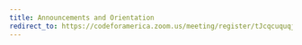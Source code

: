 ```yaml
---
title: Announcements and Orientation
redirect_to: https://codeforamerica.zoom.us/meeting/register/tJcqcuquqjMoG9NAXgFLiv6Wx_dgsY8J7wwL
---
```

